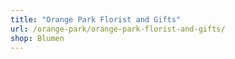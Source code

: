 ```yaml
---
title: "Orange Park Florist and Gifts"
url: /orange-park/orange-park-florist-and-gifts/
shop: Blumen
---
```

